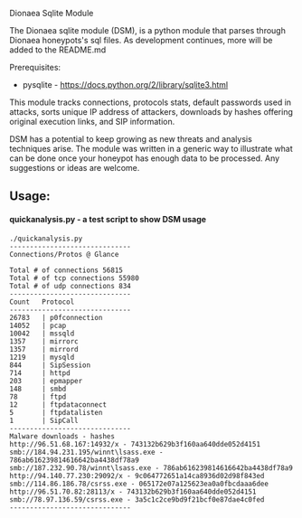 Dionaea Sqlite Module

The Dionaea sqlite module (DSM), is a python module that parses through Dionaea honeypots's sql files.
As development continues, more will be added to the README.md

Prerequisites:
- pysqlite - https://docs.python.org/2/library/sqlite3.html

This module tracks connections, protocols stats, default passwords used in attacks, sorts unique IP address of attackers,
downloads by hashes offering original execution links, and SIP information.

DSM has a potential to keep growing as new threats and analysis techniques arise. The module was written in a generic way to illustrate what can be done once your honeypot has enough data to be processed. Any suggestions or ideas are welcome.

## Usage:
#### quickanalysis.py - a test script to show DSM usage
```
./quickanalysis.py
------------------------------
Connections/Protos @ Glance

Total # of connections 56815
Total # of tcp connections 55980
Total # of udp connections 834
------------------------------
Count   Protocol
------------------------------
26783   | p0fconnection
14052   | pcap
10042   | mssqld
1357    | mirrorc
1357    | mirrord
1219    | mysqld
844     | SipSession
714     | httpd
203     | epmapper
148     | smbd
78      | ftpd
12      | ftpdataconnect
5       | ftpdatalisten
1       | SipCall
------------------------------
Malware downloads - hashes
http://96.51.68.167:14932/x - 743132b629b3f160aa640dde052d4151
smb://184.94.231.195/winnt\lsass.exe - 786ab616239814616642ba4438df78a9
smb://187.232.90.78/winnt\lsass.exe - 786ab616239814616642ba4438df78a9
http://94.140.77.230:29092/x - 9c064772651a14ca8936d02d98f843ed
smb://114.86.186.78/csrss.exe - 065172e07a125623ea0a0fbcdaaa6dee
http://96.51.70.82:28113/x - 743132b629b3f160aa640dde052d4151
smb://78.97.136.59/csrss.exe - 3a5c1c2ce9bd9f21bcf0e87dae4c0fed
------------------------------
```
